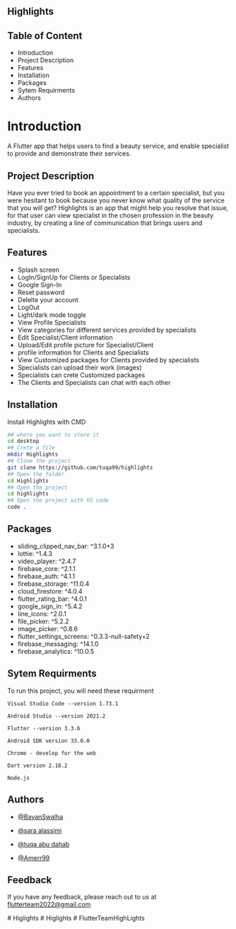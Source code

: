 
## Highlights

## Table of Content

- Introduction 
- Project Description
- Features
- Installation
- Packages
- Sytem Requirments
- Authors
# Introduction

A Flutter app that helps users to find a beauty service, and enable specialist to provide and demonstrate their services. 








## Project Description 

Have you ever tried to book an appointment to a certain specialist,
but you were hesitant to book because you never know what 
quality of the service that you will get? Highlights is an app 
that might help you resolve that issue, for that user can view 
specialist in the chosen profession in the beauty industry, 
by creating a line of communication that brings users and 
specialists. 
## Features

- Splash screen
- LogIn/SignUp for Clients or Specialists
- Google Sign-In
- Reset password
- Delelte your account
- LogOut
- Light/dark mode toggle
- View Profile Specialists
- View categories for different services provided by specialists
- Edit Specialist/Client information
- Upload/Edit profile picture for Specialist/Client 
- profile information for Clients and Specialists 
- View Customized packages for Clients provided by specialists
- Specialists can upload their work (images)
- Specialists can crete Customized packages
- The Clients and Specialists can chat with each other
<!-- - View top rated Specialists -->

## Installation

Install Highlights with CMD

```bash
## where you want to store it 
cd desktop
## Crete a file
mkdir Highlights
## Clone the project
git clone https://github.com/tuqa99/highlights
## Open the folder
cd Highlights
## Open the project 
cd highlights
## Open the project with VS code
code .
```
    

## Packages

- sliding_clipped_nav_bar: ^3.1.0+3
- lottie: ^1.4.3
-  video_player: ^2.4.7
- firebase_core: ^2.1.1
-  firebase_auth: ^4.1.1
- firebase_storage: ^11.0.4
- cloud_firestore: ^4.0.4
- flutter_rating_bar: ^4.0.1
-  google_sign_in: ^5.4.2
-  line_icons: ^2.0.1
-  file_picker: ^5.2.2
-  image_picker: ^0.8.6
-  flutter_settings_screens: ^0.3.3-null-safety+2
-  firebase_messaging: ^14.1.0
-  firebase_analytics: ^10.0.5
## Sytem Requirments

To run this project, you will need these requirment

`Visual Studio Code --version 1.73.1 `

`Android Studio --version 2021.2`

`Flutter --version 3.3.6`

`Android SDK version 33.0.0`

`Chrome - develop for the web`

`Dart version 2.18.2`

` Node.js `
## Authors

- [@BayanSwalha](https://github.com/BayanSwalha)

- [@sara alassimi](https://github.com/sara20020653)

- [@tuqa abu dahab](https://github.com/tuqa99)

- [@Amerr99](https://github.com/Amerr99)
## Feedback

If you have any feedback, please reach out to us at flutterteam2022@gmail.com

#   H i g l i g h t s  
 #   H i g l i g h t s  
 #   F l u t t e r T e a m H i g h L i g h t s  
 